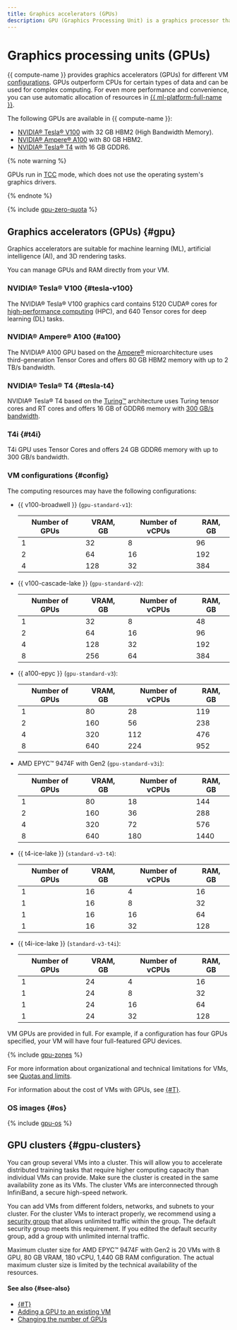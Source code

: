 ```yaml
---
title: Graphics accelerators (GPUs)
description: GPU (Graphics Processing Unit) is a graphics processor that outperforms vCPU for certain types of data. It can be used for complex computing. {{ compute-name }} provides graphics accelerators (GPUs) as part of graphics cards.
---
```



# Graphics processing units (GPUs)


{{ compute-name }} provides graphics accelerators (GPUs) for different VM [configurations](#config). GPUs outperform CPUs for certain types of data and can be used for complex computing. For even more performance and convenience, you can use automatic allocation of resources in [{{ ml-platform-full-name }}](../../datasphere/concepts/index.md).

The following GPUs are available in {{ compute-name }}:
* [NVIDIA® Tesla® V100](https://www.nvidia.com/en-gb/data-center/tesla-v100/) with 32 GB HBM2 (High Bandwidth Memory).
* [NVIDIA® Ampere® A100](https://www.nvidia.com/en-us/data-center/a100/) with 80 GB HBM2.
* [NVIDIA® Tesla® T4](https://www.nvidia.com/en-us/data-center/tesla-t4/) with 16 GB GDDR6.

{% note warning %}

GPUs run in [TCC](https://docs.nvidia.com/nsight-visual-studio-edition/reference/index.html#tesla-compute-cluster) mode, which does not use the operating system's graphics drivers.

{% endnote %}

{% include [gpu-zero-quota](../../_includes/compute/gpu-zero-quota.md) %}


## Graphics accelerators (GPUs) {#gpu}

Graphics accelerators are suitable for machine learning (ML), artificial intelligence (AI), and 3D rendering tasks.

You can manage GPUs and RAM directly from your VM.


### NVIDIA® Tesla® V100 {#tesla-v100}

The NVIDIA® Tesla® V100 graphics card contains 5120 CUDA® cores for [high-performance computing](https://www.nvidia.com/en-us/high-performance-computing/) (HPC), and 640 Tensor cores for deep learning (DL) tasks.


### NVIDIA® Ampere® A100 {#a100}

The NVIDIA® A100 GPU based on the [Ampere®](https://www.nvidia.com/en-us/data-center/ampere-architecture/) microarchitecture uses third-generation Tensor Cores and offers 80 GB HBM2 memory with up to 2 TB/s bandwidth.


### NVIDIA® Tesla® T4 {#tesla-t4}

NVIDIA® Tesla® T4 based on the [Turing™](https://images.nvidia.com/aem-dam/en-zz/Solutions/design-visualization/technologies/turing-architecture/NVIDIA-Turing-Architecture-Whitepaper.pdf) architecture uses Turing tensor cores and RT cores and offers 16 GB of GDDR6 memory with [300 GB/s bandwidth](https://www.nvidia.com/content/dam/en-zz/Solutions/Data-Center/tesla-t4/t4-tensor-core-datasheet-951643.pdf).


### T4i {#t4i}

T4i GPU uses Tensor Cores and offers 24 GB GDDR6 memory with up to 300 GB/s bandwidth.


### VM configurations {#config}

The computing resources may have the following configurations:

* {{ v100-broadwell }} (`gpu-standard-v1`):

  Number of GPUs | VRAM, GB | Number of vCPUs | RAM, GB
  --- | --- | --- | ---
  1 | 32 | 8 | 96
  2 | 64 | 16 | 192
  4 | 128 | 32 | 384

* {{ v100-cascade-lake }} (`gpu-standard-v2`):

  Number of GPUs | VRAM, GB | Number of vCPUs | RAM, GB
  --- | --- | --- | ---
  1 | 32 | 8 | 48
  2 | 64 | 16 | 96
  4 | 128 | 32 | 192
  8 | 256 | 64 | 384

* {{ a100-epyc }} (`gpu-standard-v3`):

  Number of GPUs | VRAM, GB | Number of vCPUs | RAM, GB
  --- | --- | --- | ---
  1 | 80 | 28 | 119
  2 | 160 | 56 | 238
  4 | 320 | 112 | 476
  8 | 640 | 224 | 952

* AMD EPYC™ 9474F with Gen2 (`gpu-standard-v3i`):

  Number of GPUs | VRAM, GB | Number of vCPUs | RAM, GB
  --- | --- | --- | ---
  1 | 80 | 18 | 144
  2 | 160 | 36 | 288
  4 | 320 | 72 | 576
  8 | 640 | 180 | 1440
  
* {{ t4-ice-lake }} (`standard-v3-t4`):

  Number of GPUs | VRAM, GB | Number of vCPUs | RAM, GB
  --- | --- | --- | ---
  1 | 16 | 4 | 16
  1 | 16 | 8 | 32
  1 | 16 | 16 | 64
  1 | 16 | 32 | 128

* {{ t4i-ice-lake }} (`standard-v3-t4i`):

  Number of GPUs | VRAM, GB | Number of vCPUs | RAM, GB
  --- | --- | --- | ---
  1 | 24 | 4 | 16
  1 | 24 | 8 | 32
  1 | 24 | 16 | 64
  1 | 24 | 32 | 128

VM GPUs are provided in full. For example, if a configuration has four GPUs specified, your VM will have four full-featured GPU devices.

{% include [gpu-zones](../../_includes/compute/gpu-zones.md) %}

For more information about organizational and technical limitations for VMs, see [Quotas and limits](../concepts/limits.md).

For information about the cost of VMs with GPUs, see [{#T}](../pricing.md#prices-instance-resources).


### OS images {#os}

{% include [gpu-os](../../_includes/compute/gpu-os.md) %}


## GPU clusters {#gpu-clusters}

You can group several VMs into a cluster. This will allow you to accelerate distributed training tasks that require higher computing capacity than individual VMs can provide. Make sure the cluster is created in the same availability zone as its VMs. The cluster VMs are interconnected through InfiniBand, a secure high-speed network. 

You can add VMs from different folders, networks, and subnets to your cluster. For the cluster VMs to interact properly, we recommend using a [security group](../../vpc/concepts/security-groups.md) that allows unlimited traffic within the group. The default security group meets this requirement. If you edited the default security group, add a group with unlimited internal traffic.

Maximum cluster size for AMD EPYC™ 9474F with Gen2 is 20 VMs with 8 GPU, 80 GB VRAM, 180 vCPU, 1,440 GB RAM configuration. The actual maximum cluster size is limited by the technical availability of the resources.


#### See also {#see-also}

* [{#T}](../operations/vm-create/create-vm-with-gpu.md)
* [Adding a GPU to an existing VM](../operations/vm-control/vm-update-resources.md#add-gpu)
* [Changing the number of GPUs](../operations/vm-control/vm-update-resources.md#update-gpu)
